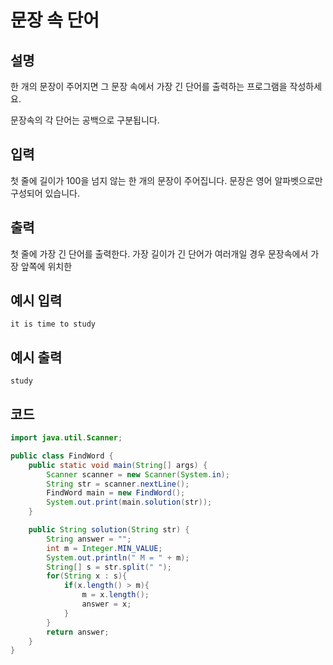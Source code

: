 # 문장 속 단어

## 설명
한 개의 문장이 주어지면 그 문장 속에서 가장 긴 단어를 출력하는 프로그램을 작성하세요.

문장속의 각 단어는 공백으로 구분됩니다.

## 입력
첫 줄에 길이가 100을 넘지 않는 한 개의 문장이 주어집니다. 문장은 영어 알파벳으로만 구성되어 있습니다.

## 출력
첫 줄에 가장 긴 단어를 출력한다. 가장 길이가 긴 단어가 여러개일 경우 문장속에서 가장 앞쪽에 위치한

## 예시 입력
```
it is time to study
```

## 예시 출력

```
study
```

## 코드

```java
import java.util.Scanner;

public class FindWord {
    public static void main(String[] args) {
        Scanner scanner = new Scanner(System.in);
        String str = scanner.nextLine();
        FindWord main = new FindWord();
        System.out.print(main.solution(str));
    }

    public String solution(String str) {
        String answer = "";
        int m = Integer.MIN_VALUE;
        System.out.println(" M = " + m);
        String[] s = str.split(" ");
        for(String x : s){
            if(x.length() > m){
                m = x.length();
                answer = x;
            }
        }
        return answer;
    }
}

```